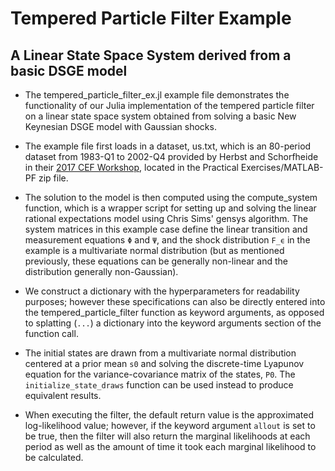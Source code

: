 # Tempered Particle Filter Example

## A Linear State Space System derived from a basic DSGE model
- The tempered_particle_filter_ex.jl example file demonstrates the functionality of our Julia implementation of
the tempered particle filter on a linear state space system obtained from solving a basic New Keynesian DSGE
model with Gaussian shocks.

- The example file first loads in a dataset, us.txt, which is an 80-period dataset from 1983-Q1 to 2002-Q4
provided by Herbst and Schorfheide in their [2017 CEF Workshop](https://web.sas.upenn.edu/schorf/cef-2017-herbst-schorfheide-workshop/),
located in the Practical Exercises/MATLAB-PF zip file.

- The solution to the model is then computed using the compute_system function, which is a wrapper script for
setting up and solving the linear rational expectations model using Chris Sims' gensys algorithm. The system
matrices in this example case define the linear transition and measurement equations `Φ` and `Ψ`, and the shock distribution
`F_ϵ` in the example is a multivariate normal distribution (but as mentioned previously, these equations can be generally
non-linear and the distribution generally non-Gaussian).

- We construct a dictionary with the hyperparameters for readability purposes; however these specifications can
also be directly entered into the tempered_particle_filter function as keyword arguments, as opposed to splatting
(`...`) a dictionary into the keyword arguments section of the function call.

- The initial states are drawn from a multivariate normal distribution centered at a prior mean `s0` and
solving the discrete-time Lyapunov equation for the variance-covariance matrix of the states, `P0`. The
`initialize_state_draws` function can be used instead to produce equivalent results.

- When executing the filter, the default return value is the approximated log-likelihood value; however, if the
keyword argument `allout` is set to be true, then the filter will also return the marginal likelihoods at each
period as well as the amount of time it took each marginal likelihood to be calculated.
